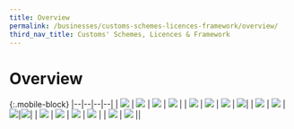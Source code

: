 ```yaml
---
title: Overview
permalink: /businesses/customs-schemes-licences-framework/overview/
third_nav_title: Customs' Schemes, Licences & Framework
---
```

# Overview

{:.mobile-block}
|--|--|--|--|
| [![](/images/schemes-licences/SLF1.jpg)](/businesses/customs-schemes-licences-framework/trade-first) | [![](/images/schemes-licences/SLF2.jpg)](/businesses/customs-schemes-licences-framework/air-store-bond-scheme) | [![](/images/schemes-licences/SLF3.jpg)](/businesses/customs-schemes-licences-framework/apex-licence) | [![](/images/schemes-licences/SLF4.jpg)](/businesses/customs-schemes-licences-framework/bonded-truck-scheme) |
| [![](/images/schemes-licences/SLF5.jpg)](/businesses/customs-schemes-licences-framework/cargo-agents-import-authorisation-caia-scheme)  | [![](/images/schemes-licences/SLF6.jpg)](/businesses/customs-schemes-licences-framework/CWC-licence)  | [![](/images/schemes-licences/SLF7.jpg)](/businesses/customs-schemes-licences-framework/consolidated-declaration) | [![](/images/schemes-licences/SLF9.jpg)](/businesses/customs-schemes-licences-framework/container-freight-warehouse)|
| [![](/images/schemes-licences/SLF10.jpg)](/businesses/customs-schemes-licences-framework/duty-free-shop-scheme) | [![](/images/schemes-licences/SLF11.jpg)](/businesses/customs-schemes-licences-framework/excise-factory-scheme) | [![](/images/schemes-licences/SLF12.jpg)](/businesses/customs-schemes-licences-framework/industrial-exemption-factory-scheme)|[![](/images/schemes-licences/SLF13.jpg)](/businesses/customs-schemes-licences-framework/kimberley-process-certification-scheme)|
| [![](/images/schemes-licences/SLF14.jpg)](/businesses/customs-schemes-licences-framework/licensed-warehouse-scheme)  | [![](/images/schemes-licences/SLF15.jpg)](/businesses/customs-schemes-licences-framework/petroleum-licences)  | [![](/images/schemes-licences/SLF16.jpg)](/businesses/customs-schemes-licences-framework/secure-trade-partnership-stp)  | [![](/images/schemes-licences/SLF17.jpg)](/businesses/customs-schemes-licences-framework/strategic-trade-scheme) |
| [![](/images/schemes-licences/SLF18.jpg)](/businesses/customs-schemes-licences-framework/zero-gst-warehouse-scheme) | [![](/images/schemes-licences/SLF19.jpg)](/businesses/customes-schemes-licences-framework/iras-scheme)  ||
